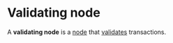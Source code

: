 # Validating node

A **validating node** is a [node](/blockchain/node.md) that [validates](/blockchain/transaction-validation.md) transactions.
